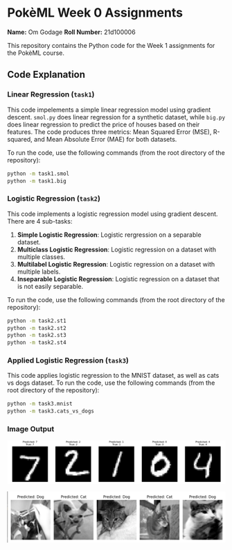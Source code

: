 # PokèML Week 0 Assignments

**Name:** Om Godage
**Roll Number:** 21d100006

This repository contains the Python code for the Week 1 assignments for the PokèML course.

## Code Explanation

### Linear Regression (`task1`)
This code impelements a simple linear regression model using gradient descent. `smol.py` does linear regression for a synthetic dataset, while `big.py` does linear regression to predict the price of houses based on their features. The code produces three metrics: Mean Squared Error (MSE), R-squared, and Mean Absolute Error (MAE) for both datasets.

To run the code, use the following commands (from the root directory of the repository):
```bash
python -m task1.smol
python -m task1.big
```

### Logistic Regression (`task2`)
This code implements a logistic regression model using gradient descent. There are 4 sub-tasks:
1. **Simple Logistic Regression**: Logistic rergression on a separable dataset.
2. **Multiclass Logistic Regression**: Logistic regression on a dataset with multiple classes.
3. **Multilabel Logistic Regression**: Logistic regression on a dataset with multiple labels.
4. **Inseparable Logistic Regression**: Logistic regression on a dataset that is not easily separable.

To run the code, use the following commands (from the root directory of the repository):
```bash
python -m task2.st1
python -m task2.st2
python -m task2.st3
python -m task2.st4
```

### Applied Logistic Regression (`task3`)
This code applies logistic regression to the MNIST dataset, as well as cats vs dogs dataset.
To run the code, use the following commands (from the root directory of the repository):
```bash
python -m task3.mnist
python -m task3.cats_vs_dogs
```
### Image Output
![Logistic Regression on MNIST](images/mnist.png)

![Logistic Regression on Cats vs Dogs](images/cat_vs_dogs.png)